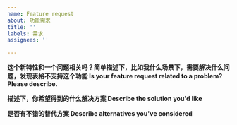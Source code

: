 ```yaml
---
name: Feature request
about: 功能需求
title: ''
labels: 需求
assignees: ''

---
```


**这个新特性和一个问题相关吗？简单描述下，比如我什么场景下，需要解决什么问题，发现表格不支持这个功能 Is your feature request related to a problem? Please describe.**


**描述下，你希望得到的什么解决方案 Describe the solution you'd like**


**是否有不错的替代方案 Describe alternatives you've considered**
